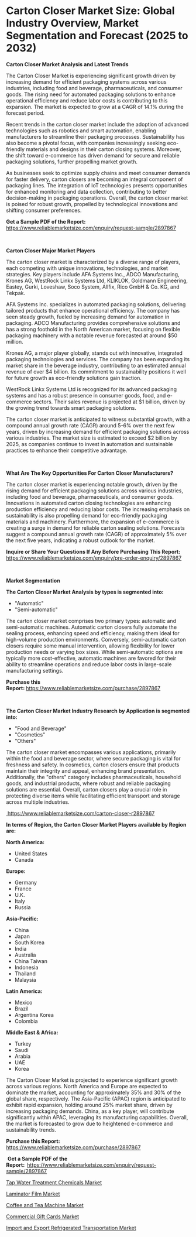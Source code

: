 <p><h1>Carton Closer Market Size: Global Industry Overview, Market Segmentation and Forecast (2025 to 2032)</h1></p><p><strong>Carton Closer Market Analysis and Latest Trends</strong></p>
<p><p>The Carton Closer Market is experiencing significant growth driven by increasing demand for efficient packaging systems across various industries, including food and beverage, pharmaceuticals, and consumer goods. The rising need for automated packaging solutions to enhance operational efficiency and reduce labor costs is contributing to this expansion. The market is expected to grow at a CAGR of 14.1% during the forecast period.</p><p>Recent trends in the carton closer market include the adoption of advanced technologies such as robotics and smart automation, enabling manufacturers to streamline their packaging processes. Sustainability has also become a pivotal focus, with companies increasingly seeking eco-friendly materials and designs in their carton closing systems. Moreover, the shift toward e-commerce has driven demand for secure and reliable packaging solutions, further propelling market growth. </p><p>As businesses seek to optimize supply chains and meet consumer demands for faster delivery, carton closers are becoming an integral component of packaging lines. The integration of IoT technologies presents opportunities for enhanced monitoring and data collection, contributing to better decision-making in packaging operations. Overall, the carton closer market is poised for robust growth, propelled by technological innovations and shifting consumer preferences.</p></p>
<p><strong>Get a Sample PDF of the Report:&nbsp;</strong> <a href="https://www.reliablemarketsize.com/enquiry/request-sample/2897867?utm_campaign=1167&utm_medium=2&utm_source=Github&utm_content=ia&utm_term=15032025&utm_id=carton-closer">https://www.reliablemarketsize.com/enquiry/request-sample/2897867</a></p>
<p>&nbsp;</p>
<p><strong>Carton Closer Major Market Players</strong></p>
<p><p>The carton closer market is characterized by a diverse range of players, each competing with unique innovations, technologies, and market strategies. Key players include AFA Systems Inc., ADCO Manufacturing, Krones AG, WestRock Linkx Systems Ltd, KLIKLOK, Goldmann Engineering, Eastey, Gurki, Loveshaw, Soco System, Allfix, Rico GmbH & Co. KG, and Tekpak.</p><p>AFA Systems Inc. specializes in automated packaging solutions, delivering tailored products that enhance operational efficiency. The company has seen steady growth, fueled by increasing demand for automation in packaging. ADCO Manufacturing provides comprehensive solutions and has a strong foothold in the North American market, focusing on flexible packaging machinery with a notable revenue forecasted at around $50 million.</p><p>Krones AG, a major player globally, stands out with innovative, integrated packaging technologies and services. The company has been expanding its market share in the beverage industry, contributing to an estimated annual revenue of over $4 billion. Its commitment to sustainability positions it well for future growth as eco-friendly solutions gain traction.</p><p>WestRock Linkx Systems Ltd is recognized for its advanced packaging systems and has a robust presence in consumer goods, food, and e-commerce sectors. Their sales revenue is projected at $1 billion, driven by the growing trend towards smart packaging solutions.</p><p>The carton closer market is anticipated to witness substantial growth, with a compound annual growth rate (CAGR) around 5-6% over the next few years, driven by increasing demand for efficient packaging solutions across various industries. The market size is estimated to exceed $2 billion by 2025, as companies continue to invest in automation and sustainable practices to enhance their competitive advantage.</p></p>
<p>&nbsp;</p>
<p><strong>What Are The Key Opportunities For Carton Closer Manufacturers?</strong></p>
<p><p>The carton closer market is experiencing notable growth, driven by the rising demand for efficient packaging solutions across various industries, including food and beverage, pharmaceuticals, and consumer goods. Innovations in automated carton closing technologies are enhancing production efficiency and reducing labor costs. The increasing emphasis on sustainability is also propelling demand for eco-friendly packaging materials and machinery. Furthermore, the expansion of e-commerce is creating a surge in demand for reliable carton sealing solutions. Forecasts suggest a compound annual growth rate (CAGR) of approximately 5% over the next five years, indicating a robust outlook for the market.</p></p>
<p><strong>Inquire or Share Your Questions If Any Before Purchasing This Report:</strong> <a href="https://www.reliablemarketsize.com/enquiry/pre-order-enquiry/2897867?utm_campaign=1167&utm_medium=2&utm_source=Github&utm_content=ia&utm_term=15032025&utm_id=carton-closer">https://www.reliablemarketsize.com/enquiry/pre-order-enquiry/2897867</a></p>
<p>&nbsp;</p>
<p><strong>Market Segmentation</strong></p>
<p><strong>The Carton Closer Market Analysis by types is segmented into:</strong></p>
<p><ul><li>"Automatic"</li><li>"Semi-automatic"</li></ul></p>
<p><p>The carton closer market comprises two primary types: automatic and semi-automatic machines. Automatic carton closers fully automate the sealing process, enhancing speed and efficiency, making them ideal for high-volume production environments. Conversely, semi-automatic carton closers require some manual intervention, allowing flexibility for lower production needs or varying box sizes. While semi-automatic options are typically more cost-effective, automatic machines are favored for their ability to streamline operations and reduce labor costs in large-scale manufacturing settings.</p></p>
<p><strong>Purchase this Report:&nbsp;</strong><a href="https://www.reliablemarketsize.com/purchase/2897867?utm_campaign=1167&utm_medium=2&utm_source=Github&utm_content=ia&utm_term=15032025&utm_id=carton-closer">https://www.reliablemarketsize.com/purchase/2897867</a></p>
<p>&nbsp;</p>
<p><strong>The Carton Closer Market Industry Research by Application is segmented into:</strong></p>
<p><ul><li>"Food and Beverage"</li><li>"Cosmetics"</li><li>"Others"</li></ul></p>
<p><p>The carton closer market encompasses various applications, primarily within the food and beverage sector, where secure packaging is vital for freshness and safety. In cosmetics, carton closers ensure that products maintain their integrity and appeal, enhancing brand presentation. Additionally, the "others" category includes pharmaceuticals, household goods, and industrial products, where robust and reliable packaging solutions are essential. Overall, carton closers play a crucial role in protecting diverse items while facilitating efficient transport and storage across multiple industries.</p></p>
<p><a href="https://www.reliablemarketsize.com/carton-closer-r2897867?utm_campaign=1167&utm_medium=2&utm_source=Github&utm_content=ia&utm_term=15032025&utm_id=carton-closer">&nbsp;https://www.reliablemarketsize.com/carton-closer-r2897867</a></p>
<p><strong>In terms of Region, the Carton Closer Market Players available by Region are:</strong></p>
<p>
    <p> <strong> North America: </strong>
        <ul>
            <li>United States</li>
            <li>Canada</li>
        </ul>
        </p> 
    <p> <strong> Europe: </strong>
        <ul>
            <li>Germany</li>
            <li>France</li>
            <li>U.K.</li>
            <li>Italy</li>
            <li>Russia</li>
        </ul>
        </p> 
    <p> <strong> Asia-Pacific: </strong>
        <ul>
            <li>China</li>
            <li>Japan</li>
            <li>South Korea</li>
            <li>India</li>
            <li>Australia</li>
            <li>China Taiwan</li>
            <li>Indonesia</li>
            <li>Thailand</li>
            <li>Malaysia</li>
        </ul>
        </p> 
    <p> <strong> Latin America: </strong>
        <ul>
            <li>Mexico</li>
            <li>Brazil</li>
            <li>Argentina Korea</li>
            <li>Colombia</li>
        </ul>
        </p> 
    <p> <strong> Middle East & Africa: </strong>
        <ul>
            <li>Turkey</li>
            <li>Saudi</li>
            <li>Arabia</li>
            <li>UAE</li>
            <li>Korea</li>
        </ul>
    </p>
    </p>
<p><p>The Carton Closer Market is projected to experience significant growth across various regions. North America and Europe are expected to dominate the market, accounting for approximately 35% and 30% of the global share, respectively. The Asia-Pacific (APAC) region is anticipated to exhibit rapid expansion, holding around 25% market share, driven by increasing packaging demands. China, as a key player, will contribute significantly within APAC, leveraging its manufacturing capabilities. Overall, the market is forecasted to grow due to heightened e-commerce and sustainability trends.</p></p>
<p><strong>Purchase this Report: </strong><a href="https://www.reliablemarketsize.com/purchase/2897867?utm_campaign=1167&utm_medium=2&utm_source=Github&utm_content=ia&utm_term=15032025&utm_id=carton-closer">https://www.reliablemarketsize.com/purchase/2897867</a></p>
<p>&nbsp;<strong>Get a Sample PDF of the Report:&nbsp;&nbsp;</strong><a href="https://www.reliablemarketsize.com/enquiry/request-sample/2897867?utm_campaign=1167&utm_medium=2&utm_source=Github&utm_content=ia&utm_term=15032025&utm_id=carton-closer">https://www.reliablemarketsize.com/enquiry/request-sample/2897867</a></p>
<p><strong></strong></p>
<p><p><a href="https://github.com/ocambdidarhz/Market-Research-Report-List-1/blob/main/tap-water-treatment-chemicals-market.md?utm_campaign=1167&utm_medium=2&utm_source=Github&utm_content=ia&utm_term=15032025&utm_id=carton-closer">Tap Water Treatment Chemicals Market</a></p><p><a href="https://github.com/arifasabeygb/Market-Research-Report-List-1/blob/main/laminator-film-market.md?utm_campaign=1167&utm_medium=2&utm_source=Github&utm_content=ia&utm_term=15032025&utm_id=carton-closer">Laminator Film Market</a></p><p><a href="https://github.com/ajegiobitsa/Market-Research-Report-List-1/blob/main/coffee-and-tea-machine-market.md?utm_campaign=1167&utm_medium=2&utm_source=Github&utm_content=ia&utm_term=15032025&utm_id=carton-closer">Coffee and Tea Machine Market</a></p><p><a href="https://github.com/aslinalirey9/Market-Research-Report-List-1/blob/main/commercial-gift-cards-market.md?utm_campaign=1167&utm_medium=2&utm_source=Github&utm_content=ia&utm_term=15032025&utm_id=carton-closer">Commercial Gift Cards Market</a></p><p><a href="https://github.com/kaidaloeckf7/Market-Research-Report-List-1/blob/main/import-and-export-refrigerated-transportation-market.md?utm_campaign=1167&utm_medium=2&utm_source=Github&utm_content=ia&utm_term=15032025&utm_id=carton-closer">Import and Export Refrigerated Transportation Market</a></p></p>